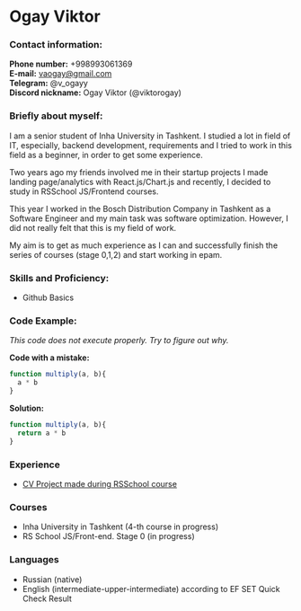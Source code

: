 # Ogay Viktor
### **Contact information:**  

**Phone number:** +998993061369  
**E-mail:** vaogay@gmail.com  
**Telegram:** @v_ogayy  
**Discord nickname:** Ogay Viktor (@viktorogay)  

### **Briefly about myself:**  
I am a senior student of Inha University in Tashkent. I studied a lot in field of IT, especially, backend development, requirements and I tried to work in this field as a beginner, in order to get some experience.  

Two years ago my friends involved me in their startup projects I made landing page/analytics with React.js/Chart.js and recently, I decided to study in RSSchool JS/Frontend courses.  

This year I worked in the Bosch Distribution Company in Tashkent as a Software Engineer and my main task was software optimization. However, I did not really felt that this is my field of work.  

My aim is to get as much experience as I can and successfully finish the series of courses (stage 0,1,2) and start working in epam.  

### **Skills and Proficiency:**  
* Github Basics  

### **Code Example:**  
*This code does not execute properly. Try to figure out why.*  

**Code with a mistake:**  
```javascript
function multiply(a, b){
  a * b
}
```  
**Solution:**  
```javascript
function multiply(a, b){
  return a * b
}
```  
### **Experience**  
* [CV Project made during RSSchool course](https://github.com/viktorogay/rsschool-cv/tree/main)  

### **Courses**  
* Inha University in Tashkent (4-th course in progress)
* RS School JS/Front-end. Stage 0 (in progress)  

### **Languages**  
* Russian (native)  
* English (intermediate-upper-intermediate) according to EF SET Quick Check Result
 










